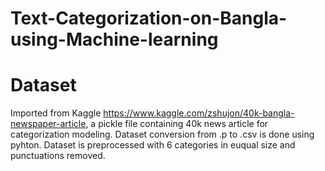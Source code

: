# Text-Categorization-on-Bangla-using-Machine-learning
# Dataset
Imported from Kaggle https://www.kaggle.com/zshujon/40k-bangla-newspaper-article, a pickle file containing 40k news article for categorization modeling. 
Dataset conversion from .p to .csv is done using pyhton. Dataset is preprocessed with 6 categories in euqual size and punctuations removed.
